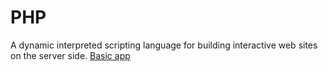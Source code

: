 # PHP
A dynamic interpreted scripting language for building interactive web sites on the server side.
[Basic app](https://github.com/Ayon-SSP/Form_PHP)